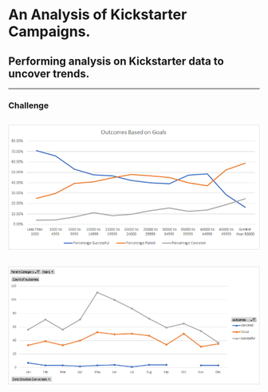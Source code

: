 # **An Analysis of Kickstarter Campaigns.**
## Performing analysis on Kickstarter data to uncover trends.
---

### Challenge
![](https://github.com/keyoumao/kickstarter-analysis/blob/master/Fig.%205_Outcomes%20based%20on%20goals_line%20chart_plays.png)
---
![](https://github.com/keyoumao/kickstarter-analysis/blob/master/Fig.%206_Outcomes%20based%20on%20launch%20date_line%20chart_theater.png)
---
